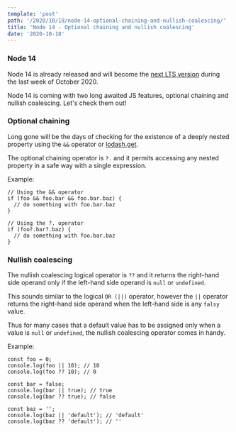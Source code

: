 ```yaml
---
template: 'post'
path: '/2020/10/18/node-14-optional-chaining-and-nullish-coalescing/'
title: 'Node 14 - Optional chaining and nullish coalescing'
date: '2020-10-18'
---
```


### Node 14

Node 14 is already released and will become the [next LTS version](https://nodejs.org/en/about/releases/) during the last week of October 2020.

Node 14 is coming with two long awaited JS features, optional chaining and nullish coalescing. Let's check them out!

### Optional chaining

Long gone will be the days of checking for the existence of a deeply nested property using the `&&` operator or [lodash.get](https://lodash.com/docs/4.17.15#get).

The optional chaining operator is `?.` and it permits accessing any nested property in a safe way with a single expression.

Example:

```
// Using the && operator
if (foo && foo.bar && foo.bar.baz) {
  // do something with foo.bar.baz
}

// Using the ?. operator
if (foo?.bar?.baz) {
  // do something with foo.bar.baz
}
```

### Nullish coalescing

The nullish coalescing logical operator is `??` and it returns the right-hand side operand only if the left-hand side operand is `null` or `undefined`.

This sounds similar to the logical `OR (||)` operator, however the `||` operator returns the right-hand side operand when the left-hand side is any `falsy` value.

Thus for many cases that a default value has to be assigned only when a value is `null` or `undefined`, the nullish coalescing operator comes in handy.

Example:

```
const foo = 0;
console.log(foo || 10); // 10
console.log(foo ?? 10); // 0

const bar = false;
console.log(bar || true); // true
console.log(bar ?? true); // false

const baz = '';
console.log(baz || 'default'); // 'default'
console.log(baz ?? 'default'); // ''
```
